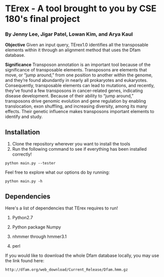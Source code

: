# TErex - A tool brought to you by CSE 180's final project 
### By Jenny Lee, Jigar Patel, Lowan Kim, and Arya Kaul


**Objective**
Given an input query, TErex1.0 identifies all the transposable elements within it through
an alignment method that uses the Dfam database.

**Significance**
Transposon annotation is an important tool because of the significance of transposable
elements. Transposons are elements that move, or “jump around,” from one position to
another within the genome, and they’re found abundantly in nearly all prokaryotes and
eukaryotes. Consequently, transposable elements can lead to mutations, and recently,
they’ve found a few transposons in cancer-related genes, indicating disease
development. Because of their ability to “jump around,” transposons drive genomic
evolution and gene regulation by enabling translocation, exon shuffling, and increasing
diversity, among its many effects. Their genetic influence makes transposons important
elements to identify and study.

## Installation
1. Clone the repository wherever you want to install the tools
2. Run the following command to see if everything has been installed correctly!

```
python main.py --tester
```

Feel free to explore what our options do by running:

```
python main.py -h
```

## Dependencies
Here's a list of dependencies that TErex requires to run!

1. Python2.7 


2. Python package Numpy


3. nhmmer through hmmer3.1


4. perl

If you would like to download the whole Dfam database locally, you may use the link found here:
```
http://dfam.org/web_download/Current_Release/Dfam.hmm.gz
```

